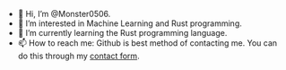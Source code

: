 - 👋 Hi, I’m @Monster0506.
- 👀 I’m interested in Machine Learning and Rust programming.
- 🌱 I’m currently learning the Rust programming language.
- 📫 How to reach me: Github is best method of contacting me. You can do this through my [contact form](https://github.com/monster0506/contact-me).

<!-- - 💞️ I’m looking to collaborate on my [factBook project](https://github.com/monster0506/factBook) -->
